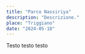 ```yaml
---
title: "Parco Nassiriya"
description: "Descrizione."
place: "Triggiano"
date: "2024-05-18"
---
```


Testo testo testo
